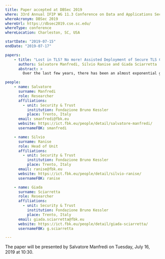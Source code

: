 ```yaml
---
title: Paper accepted at DBSec 2019
where: 33rd Annual IFIP WG 11.3 Conference on Data and Applications Security and Privacy
whereAcronym: DBSec 2019
whereUrl: https://dbsec2019.cse.sc.edu/
whereType: conference
whereLocation: Charleston, SC, USA

startDate: "2019-07-15"
endDate: "2019-07-17"

papers:
    - title: "Lost in TLS? No more! Assisted Deployment of Secure TLS Configurations"
      authors: Salvatore Manfredi, Silvio Ranise and Giada Sciarretta
      abstract: >
        Over the last few years, there has been an almost exponential growth of TLS popularity and usage, especially among applications that deal with sensitive data. However, even with this widespread use, TLS remains for many system administrators a complex subject. The main reason is that they do not have the time to understand all the cryptographic algorithms and features used in a TLS suite and their relative weaknesses. For these reasons, many different tools have been developed to verify TLS implementations. However, they usually analyze the TLS configuration and provide a list of possible attacks, without specifying their mitigations. In this paper, we present TLSAssistant, a fully-featured tool that combines state-of-the-art TLS analyzers with a report system that suggests appropriate mitigations and shows the full set of viable attacks.

people:
    - name: Salvatore
      surname: Manfredi
      role: Researcher
      affiliations:
        - unit: Security & Trust
          institution: Fondazione Bruno Kessler
          place: Trento, Italy
      email: smanfredi@fbk.eu
      website: https://ict.fbk.eu/people/detail/salvatore-manfredi/
      usernameFBK: smanfredi

    - name: Silvio
      surname: Ranise
      role: Head of Unit
      affiliations:
        - unit: Security & Trust
          institution: Fondazione Bruno Kessler
          place: Trento, Italy
      email: ranise@fbk.eu
      website: https://ict.fbk.eu/people/detail/silvio-ranise/
      usernameFBK: ranise

    - name: Giada
      surname: Sciarretta
      role: Researcher
      affiliations:
        - unit: Security & Trust
          institution: Fondazione Bruno Kessler
          place: Trento, Italy
      email: giada.sciarretta@fbk.eu
      website: https://ict.fbk.eu/people/detail/giada-sciarretta/
      usernameFBK: g.sciarretta

---
```


The paper will be presented by Salvatore Manfredi on Tuesday, July 16, 2019 at 10:30.